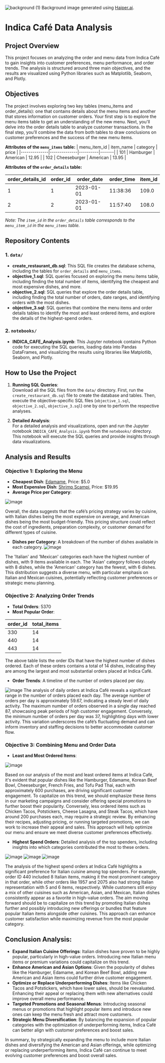 ![background (1)](https://github.com/user-attachments/assets/ef126a76-a392-40ee-8abb-7a5b3c344e01)
Background image generated using [Haiper.ai](https://haiper.ai).
# Indica Café Data Analysis
## Project Overview
This project focuses on analyzing the order and menu data from Indica Café to gain insights into customer preferences, menu performance, and order trends. The analysis is structured around three main objectives, and the results are visualized using Python libraries such as Matplotlib, Seaborn, and Plotly.
## Objectives
The project involves exploring two key tables (menu_items and order_details): one that contains details about the menu items and another that stores information on customer orders. Your first step is to explore the menu items table to get an understanding of the new menu. Next, you'll delve into the order details table to analyze customer transactions. In the final step, you’ll combine the data from both tables to draw conclusions on customer preferences and the success of the new menu items.

**Attributes of the `menu_items` table:**
| menu_item_id | item_name    | category | price |
|--------------|--------------|----------|-------|
| 101          | Hamburger    | American | 12.95 |
| 102          | Cheeseburger | American | 13.95 |

**Attributes of the `order_details` table:**

| order_details_id | order_id | order_date | order_time | item_id |
|------------------|----------|------------|------------|---------|
| 1                | 1        | 2023-01-01 | 11:38:36   | 109.0   |
| 2                | 2        | 2023-01-01 | 11:57:40   | 108.0   |

*Note: The `item_id` in the `order_details` table corresponds to the `menu_item_id` in the `menu_items` table.*



## Repository Contents
### 1. `data/`
- **create_restaurant_db.sql**: This SQL file creates the database schema, including the tables for `order_details` and `menu_items`.
- **objective_1.sql**: SQL queries focused on exploring the menu items table, including finding the total number of items, identifying the cheapest and most expensive dishes, and more.
- **objective_2.sql**: SQL queries that explore the order details table, including finding the total number of orders, date ranges, and identifying orders with the most dishes.
- **objective_3.sql**: SQL queries that combine the menu items and order details tables to identify the most and least ordered items, and explore the details of the highest-spend orders.

### 2. `notebooks/`
- **INDICA_CAFE_Analysis.ipynb**: This Jupyter notebook contains Python code for executing the SQL queries, loading data into Pandas DataFrames, and visualizing the results using libraries like Matplotlib, Seaborn, and Plotly.

## How to Use the Project

1. **Running SQL Queries**:  
   Download all the SQL files from the `data/` directory. First, run the `create_restaurant_db.sql` file to create the database and tables. Then, execute the objective-specific SQL files (`objective_1.sql`, `objective_2.sql`, `objective_3.sql`) one by one to perform the respective analyses.

2. **Detailed Analysis**:  
   For a detailed analysis and visualizations, open and run the Jupyter notebook `INDICA_CAFE_Analysis.ipynb` from the `notebooks/` directory. This notebook will execute the SQL queries and provide insights through data visualizations.

## Analysis and Results

### Objective 1: Exploring the Menu

- **Cheapest Dish**: [Edamame](Asian), Price: $5.0
- **Most Expensive Dish**: [Shrimp Scampi](Italian), Price: $19.95
- **Average Price per Category**:
  
![image](https://github.com/user-attachments/assets/23146c34-894e-4aeb-b8a2-987ae78e019f)

Overall, the data suggests that the café’s pricing strategy varies by cuisine, with Italian dishes being the most expensive on average, and American dishes being the most budget-friendly. This pricing structure could reflect the cost of ingredients, preparation complexity, or customer demand for different types of cuisine.
- **Dishes per Category**: A breakdown of the number of dishes available in each category.
![image](https://github.com/user-attachments/assets/962fa1f8-94a2-43cb-9f2f-cc3d300766fb)

The 'Italian' and 'Mexican' categories each have the highest number of dishes, with 9 items available in each. The 'Asian' category follows closely with 8 dishes, while the 'American' category has the fewest, with 6 dishes. This distribution suggests a diverse menu, with particular emphasis on Italian and Mexican cuisines, potentially reflecting customer preferences or strategic menu planning.

### Objective 2: Analyzing Order Trends

- **Total Orders**: 5370
- **Most Popular Order**:

| order_id | total_items |
|----------|-------------|
| 330      | 14          |
| 440      | 14          |
| 443      | 14          |

The above table lists the order IDs that have the highest number of dishes ordered. Each of these orders contains a total of 14 dishes, indicating they are among the largest and most substantial orders placed at Indica Café.
- **Order Trends**: A timeline of the number of orders placed per day.

![image](https://github.com/user-attachments/assets/0c2336ef-6912-4141-8fc6-fe8cb4e2ea19)
The analysis of daily orders at Indica Café reveals a significant range in the number of orders placed each day. The average number of orders per day is approximately 59.67, indicating a steady level of daily activity. The maximum number of orders observed in a single day reached 87, showcasing peak periods of high customer engagement. Conversely, the minimum number of orders per day was 37, highlighting days with lower activity. This variation underscores the café’s fluctuating demand and can inform inventory and staffing decisions to better accommodate customer flow.

### Objective 3: Combining Menu and Order Data

- **Least and Most Ordered Items**:

![image](https://github.com/user-attachments/assets/84d5c465-eb41-4cfd-811d-a13e0ad4c81a)

Based on our analysis of the most and least ordered items at Indica Café, it's evident that popular dishes like the Hamburger, Edamame, Korean Beef Bowl, Cheeseburger, French Fries, and Tofu Pad Thai, each with approximately 600 purchases, are driving significant customer engagement. To capitalize on this trend, we should emphasize these items in our marketing campaigns and consider offering special promotions to further boost their popularity. Conversely, less ordered items such as Chicken Tacos, Potstickers, Cheese Lasagna, and Steak Tacos, which have around 200 purchases each, may require a strategic review. By enhancing their recipes, adjusting pricing, or running targeted promotions, we can work to increase their appeal and sales. This approach will help optimize our menu and ensure we meet diverse customer preferences effectively.
- **Highest Spend Orders**: Detailed analysis of the top spenders, including insights into which categories contributed the most to these orders.

![image](https://github.com/user-attachments/assets/a59fb630-27be-403d-b01f-a0db0afe7cea)
![image](https://github.com/user-attachments/assets/fc27deb1-2cc6-4dcf-a0de-b61c03834c83)
![image](https://github.com/user-attachments/assets/30129153-6130-47d2-98b0-a17595146a02)


The analysis of the highest spend orders at Indica Café highlights a significant preference for Italian cuisine among top spenders. For example, order ID 440 included 8 Italian items, making it the most prominent category in that order, while other orders like 1957 and 2075 also had strong Italian representation with 5 and 6 items, respectively. While customers still enjoy a mix of other cuisines such as American, Asian, and Mexican, Italian dishes consistently appear as a favorite in high-value orders. The aim moving forward should be to capitalize on this trend by promoting Italian dishes further and possibly introducing new offerings or bundles that feature popular Italian items alongside other cuisines. This approach can enhance customer satisfaction while maximizing revenue from the most popular category.

## Conclusion Analysis:

- **Expand Italian Cuisine Offerings**: Italian dishes have proven to be highly popular, particularly in high-value orders. Introducing new Italian menu items or premium variations could capitalize on this trend.
- **Enhance American and Asian Options**: Given the popularity of dishes like the Hamburger, Edamame, and Korean Beef Bowl, adding new American and Asian items could further drive customer engagement.
- **Optimize or Replace Underperforming Dishes**: Items like Chicken Tacos and Potstickers, which have lower sales, should be reevaluated. Enhancing their appeal or replacing them with new alternatives could improve overall menu performance.
- **Targeted Promotions and Seasonal Menus**: Introducing seasonal menus or promotions that highlight popular items and introduce new ones can keep the menu fresh and attract more customers.
- **Strategic Menu Diversification**: By balancing the expansion of popular categories with the optimization of underperforming items, Indica Café can better align with customer preferences and boost sales.

In summary, by strategically expanding the menu to include more Italian dishes and diversifying the American and Asian offerings, while optimizing or replacing underperforming items, Indica Café can continue to meet evolving customer preferences and boost overall sales.













